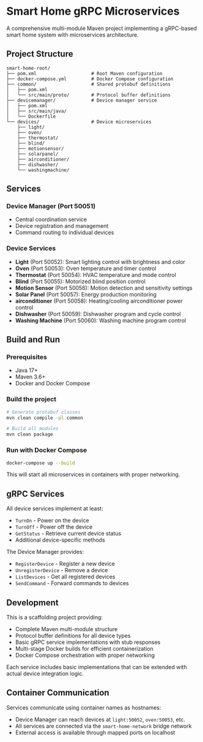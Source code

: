 # Smart Home gRPC Microservices

A comprehensive multi-module Maven project implementing a gRPC-based smart home system with microservices architecture.

## Project Structure

```
smart-home-root/
├── pom.xml                    # Root Maven configuration
├── docker-compose.yml         # Docker Compose configuration
├── common/                    # Shared protobuf definitions
│   ├── pom.xml
│   └── src/main/proto/        # Protocol buffer definitions
├── devicemanager/             # Device manager service
│   ├── pom.xml
│   ├── src/main/java/
│   └── Dockerfile
└── devices/                   # Device microservices
    ├── light/
    ├── oven/
    ├── thermostat/
    ├── blind/
    ├── motionsensor/
    ├── solarpanel/
    ├── airconditioner/
    ├── dishwasher/
    └── washingmachine/
```

## Services

### Device Manager (Port 50051)
- Central coordination service
- Device registration and management
- Command routing to individual devices

### Device Services
- **Light** (Port 50052): Smart lighting control with brightness and color
- **Oven** (Port 50053): Oven temperature and timer control
- **Thermostat** (Port 50054): HVAC temperature and mode control
- **Blind** (Port 50055): Motorized blind position control
- **Motion Sensor** (Port 50056): Motion detection and sensitivity settings
- **Solar Panel** (Port 50057): Energy production monitoring
- **airconditioner** (Port 50058): Heating/cooling airconditioner power control
- **Dishwasher** (Port 50059): Dishwasher program and cycle control
- **Washing Machine** (Port 50060): Washing machine program control

## Build and Run

### Prerequisites
- Java 17+
- Maven 3.6+
- Docker and Docker Compose

### Build the project
```bash
# Generate protobuf classes
mvn clean compile -pl common

# Build all modules
mvn clean package
```

### Run with Docker Compose
```bash
docker-compose up --build
```

This will start all microservices in containers with proper networking.

## gRPC Services

All device services implement at least:
- `TurnOn` - Power on the device
- `TurnOff` - Power off the device
- `GetStatus` - Retrieve current device status
- Additional device-specific methods

The Device Manager provides:
- `RegisterDevice` - Register a new device
- `UnregisterDevice` - Remove a device
- `ListDevices` - Get all registered devices
- `SendCommand` - Forward commands to devices

## Development

This is a scaffolding project providing:
- Complete Maven multi-module structure
- Protocol buffer definitions for all device types
- Basic gRPC service implementations with stub responses
- Multi-stage Docker builds for efficient containerization
- Docker Compose orchestration with proper networking

Each service includes basic implementations that can be extended with actual device integration logic.

## Container Communication

Services communicate using container names as hostnames:
- Device Manager can reach devices at `light:50052`, `oven:50053`, etc.
- All services are connected via the `smart-home-network` bridge network
- External access is available through mapped ports on localhost